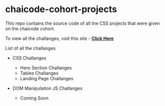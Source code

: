 # chaicode-cohort-projects

This repo contains the source code of all the CSS projects that were given on the chaicode cohort.

To view all the challanges, visit this site - [**Click Here**](https://manjeetsingh-02.github.io/chaicode-cohort-projects/)

List of all the challanges

- CSS Challanges

  - Hero Section Challanges
  - Tables Challanges
  - Landing Page Challanges

- DOM Manipulation JS Challanges

  - Coming Soon
